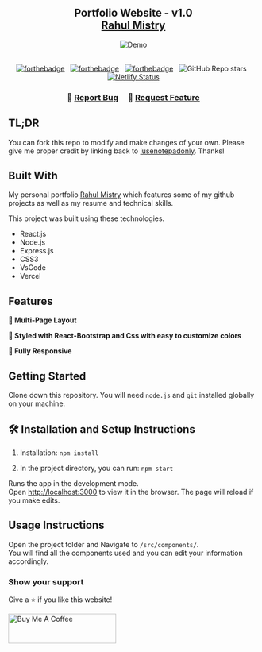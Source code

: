 <h2 align="center">
  Portfolio Website - v1.0<br/>
  <a href="https://rahulmistry-portfolio.netlify.app/" target="_blank">Rahul Mistry</a>
</h2>
<div align="center">
  <img alt="Demo" href="https://rahulmistry-portfolio.netlify.app/" src="https://github.com/iusenotepadonly/Personal-Portfolio/blob/master/Images/readme-img.png" />
</div>

<br/>

<center>

[![forthebadge](https://forthebadge.com/images/badges/built-with-love.svg)](#) &nbsp;
[![forthebadge](https://forthebadge.com/images/badges/made-with-javascript.svg)](#) &nbsp;
[![forthebadge](https://forthebadge.com/images/badges/open-source.svg)](#) &nbsp;
![GitHub Repo stars](https://img.shields.io/github/stars/iusenotepadonly/Portfolio?color=red&logo=github&style=for-the-badge) &nbsp;
[![Netlify Status](https://api.netlify.com/api/v1/badges/863a5ee3-ecd4-4ddc-9498-91c4863da352/deploy-status)](https://app.netlify.com/sites/rahulmistry-portfolio/deploys)

</center>

<h3 align="center">
    🔹
    <a href="https://github.com/iusenotepadonly/Personal-Portfolio/issues">Report Bug</a> &nbsp; &nbsp;
    🔹
    <a href="https://github.com/iusenotepadonly/Personal-Portfolio/issues">Request Feature</a>
</h3>

## TL;DR

You can fork this repo to modify and make changes of your own. Please give me proper credit by linking back to [iusenotepadonly](https://github.com/iusenotepadonly/Personal-Portfolio). Thanks!

## Built With

My personal portfolio <a href="https://rahulmistry-portfolio.netlify.app/" target="_blank">Rahul Mistry</a> which features some of my github projects as well as my resume and technical skills.<br/>

This project was built using these technologies.

- React.js
- Node.js
- Express.js
- CSS3
- VsCode
- Vercel

## Features

**📖 Multi-Page Layout**

**🎨 Styled with React-Bootstrap and Css with easy to customize colors**

**📱 Fully Responsive**

## Getting Started

Clone down this repository. You will need `node.js` and `git` installed globally on your machine.

## 🛠 Installation and Setup Instructions

1. Installation: `npm install`

2. In the project directory, you can run: `npm start`

Runs the app in the development mode.\
Open [http://localhost:3000](http://localhost:3000) to view it in the browser.
The page will reload if you make edits.

## Usage Instructions

Open the project folder and Navigate to `/src/components/`. <br/>
You will find all the components used and you can edit your information accordingly.

### Show your support

Give a ⭐ if you like this website!

<a href="https://www.buymeacoffee.com/iusenotepadonly" target="_blank"><img src="https://cdn.buymeacoffee.com/buttons/v2/default-violet.png" alt="Buy Me A Coffee" height= "60px" width= "217px" ></a>

